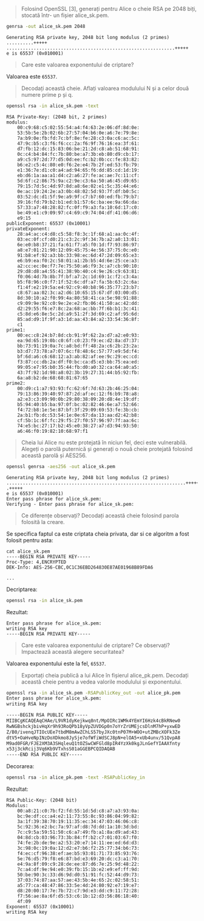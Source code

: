 > Folosind OpenSSL [3], generați pentru Alice o cheie RSA pe 2048 biți, stocată într-
un fișier alice_sk.pem.

```bash
genrsa -out alice_sk.pem 2048
```

```
Generating RSA private key, 2048 bit long modulus (2 primes)
..........+++++
..............................................................+++++
e is 65537 (0x010001)
```

> Care este valoarea exponentului de criptare?

Valoarea este `65537`.

> Decodați această cheie. Aflați valoarea modulului N și a celor două numere prime
p și q.

```bash
openssl rsa -in alice_sk.pem -text
```

```
RSA Private-Key: (2048 bit, 2 primes)
modulus:
    00:c9:68:c5:02:55:54:a4:f4:63:2e:06:df:8d:0e:
    53:5b:5e:2b:02:6b:27:57:04:b6:0e:a6:7e:79:8e:
    7a:b9:0e:fb:fd:7c:bf:8e:fe:28:c3:0a:c6:ac:5c:
    47:9c:b5:c3:f6:f6:cc:2a:f6:9f:76:16:ea:3f:61:
    d7:fb:12:dc:15:83:06:be:21:2d:c8:ab:51:68:91:
    0c:c4:b4:84:fc:7b:80:be:a7:3b:eb:80:d9:cb:17:
    a9:c5:97:2d:77:d5:0d:ee:fc:b2:0b:cc:fe:83:82:
    b6:e2:c5:4c:80:e0:f6:2e:e4:7b:2f:ed:53:fb:79:
    e1:36:7e:d1:c0:a4:ad:94:65:f6:dd:85:cd:1d:19:
    eb:d6:1a:aa:a1:d4:c2:a6:27:fe:ac:ae:7c:11:cf:
    5d:6f:c2:86:75:9a:c2:9e:c3:6a:50:a6:45:d9:65:
    79:15:7d:5c:4d:97:8d:a8:6e:02:e1:5c:35:44:e6:
    0e:ac:19:24:2e:a3:0b:48:02:5d:93:7f:df:b0:5c:
    03:52:dc:d1:5f:9e:a9:9f:c7:b7:60:ed:fb:79:b7:
    39:16:fd:79:b2:b1:ed:b1:57:6c:ba:ee:9a:66:da:
    57:33:a7:48:28:82:fc:0f:f9:a3:fa:10:6d:17:c0:
    be:49:e1:c9:09:97:c4:69:c9:74:04:df:41:06:d6:
    e9:15
publicExponent: 65537 (0x10001)
privateExponent:
    28:a4:ac:c4:d8:c5:58:f8:3c:1f:68:a1:aa:0c:4f:
    03:ec:0f:cf:d0:21:c3:2c:9f:34:7b:a2:a0:13:01:
    6e:e0:b8:37:21:fa:61:f7:a5:f0:1d:f7:93:86:97:
    a8:e7:01:21:90:12:09:45:75:4e:56:37:75:0c:e0:
    91:b8:ef:92:a3:bb:33:98:ec:6d:47:2d:09:65:e3:
    e6:b9:ea:f0:2c:58:01:a1:2b:b5:4d:6e:25:ce:a3:
    a2:cc:ec:0e:f7:7e:75:50:a6:f9:3c:a7:cb:90:10:
    29:d8:d8:a4:55:41:38:9b:40:c4:9e:26:c9:63:81:
    f0:06:4d:7b:8b:7f:bf:a7:2c:1d:69:1c:f2:c3:4a:
    b5:f8:96:c0:f7:1f:52:6c:df:a7:fa:5b:63:2c:6a:
    f1:4f:e2:19:5a:e4:92:c9:40:b8:96:35:77:23:b7:
    c8:67:aa:02:3c:a2:d6:10:65:15:67:df:03:00:d5:
    8d:30:10:a2:f0:99:4a:80:58:41:ca:5e:98:91:88:
    c9:09:9e:92:c0:9e:2e:e2:fb:06:41:50:ac:42:dd:
    d2:29:55:f6:e7:8c:2a:68:ac:bb:7f:6b:b1:3c:41:
    c5:8d:e6:8e:5c:2d:a9:51:2f:3d:69:c2:af:95:6d:
    85:ad:d9:1f:9f:a3:1d:aa:43:84:a2:33:54:36:8f:
    c1
prime1:
    00:ec:c8:24:b7:8d:cb:91:9f:62:2a:d7:a2:e0:93:
    ea:9d:65:19:0b:c0:6f:c0:23:f9:ec:d2:8a:d7:37:
    bb:73:91:19:0a:7c:a8:bd:ff:48:2a:c6:2b:23:2a:
    b3:d7:73:78:a7:07:6c:f8:48:6c:57:77:e9:5d:f4:
    bf:6d:a6:c6:68:12:a3:ab:82:af:ee:9c:29:ec:cd:
    f3:87:cc:db:2a:df:f0:bc:ca:d5:e3:bb:75:ea:ed:
    99:05:e7:95:b0:35:44:fb:d0:a0:32:ca:64:a0:a5:
    43:7f:92:1d:98:a8:02:3b:19:27:31:44:b5:92:fb:
    6a:a8:b2:de:68:68:81:67:65
prime2:
    00:d9:c1:a7:93:93:fc:62:6f:7d:63:2b:46:25:04:
    79:13:86:39:40:97:87:2d:af:ec:12:f6:b9:78:a8:
    a2:e3:c3:09:90:0b:29:80:38:09:20:d8:4e:19:df:
    b5:94:40:b5:ba:97:0f:bc:02:82:46:6e:a7:52:66:
    f4:72:b8:1e:5e:87:bf:3f:29:09:69:53:fe:3b:cb:
    2a:b1:fb:dc:53:54:1e:0e:67:da:13:aa:d2:42:b8:
    cf:5b:1c:6f:fc:29:f5:27:f0:57:96:97:7f:aa:6c:
    74:e5:bc:27:17:b2:45:e0:38:27:a7:d3:94:93:50:
    a6:46:f0:19:82:10:68:97:f1
```

> Cheia lui Alice nu este protejată în niciun fel, deci este vulnerabilă. Alegeți o
parolă puternică și generați o nouă cheie protejată folosind această parolă și
AES256.

```bash
openssl genrsa -aes256 -out alice_sk.pem
```

```
Generating RSA private key, 2048 bit long modulus (2 primes)
..................................................................+++++
.+++++
e is 65537 (0x010001)
Enter pass phrase for alice_sk.pem:
Verifying - Enter pass phrase for alice_sk.pem:
```

> Ce diferențe observați? Decodați această cheie folosind parola folosită la creare.

Se specifica faptul ca este criptata cheia privata, dar si ce algoritm a fost folosit pentru asta:

```
cat alice_sk.pem 
-----BEGIN RSA PRIVATE KEY-----
Proc-Type: 4,ENCRYPTED
DEK-Info: AES-256-CBC,0C1C36EBD264830E87AE01968B89FDA6

...
```

Decriptarea:

```bash
openssl rsa -in alice_sk.pem
```

Rezultat:

```
Enter pass phrase for alice_sk.pem:
writing RSA key
-----BEGIN RSA PRIVATE KEY-----
```

> Care este valoarea exponentului de criptare? Ce observați? Impactează această
alegere securitatea?

Valoarea exponentului este la fel, `65537`.

> Exportați cheia publică a lui Alice în fișierul alice_pk.pem. Decodați această cheie
pentru a vedea valorile modulului și exponentului.

```bash
openssl rsa -in alice_sk.pem -RSAPublicKey_out -out alice_pk.pem
Enter pass phrase for alice_sk.pem:
writing RSA key
```

```bash
-----BEGIN RSA PUBLIC KEY-----
MIIBCgKCAQEAqCHAe/L9VR1dyKejkwq8nt/MpOIRc1WMk4YEmYI6Hzk4cBkRNew0
RwNGBshckjbivHqXr9h93RoQPb18yVpZUVDGp0n7oYrZrUMEjcsDlnM7hP+yxwED
Z/B0/ivenqJTIOcUEe7tbdM8mAwZChLS57byJXc0tnP07M+WOO+utZMBcXOFk3Ze
dtV5+OaHveNpINzDoXDkmo8JySje7ofWfiWdSCJ8pN+elOA5+xUb4unv/51QvpA8
M9ad0FGR/FJE2XM3A3SHqleuQ1tOZSwCWFGld8pIR4YzXk0kgJLnGefYIAAXfnty
x53j3ckRcij3Vq6Kb9VTxhsS01aGGEBPCQIDAQAB
-----END RSA PUBLIC KEY-----
```

Decorarea:

```bash
openssl rsa -in alice_pk.pem -text -RSAPublicKey_in
```

Rezultat:

```
RSA Public-Key: (2048 bit)
Modulus:
    00:a8:21:c0:7b:f2:fd:55:1d:5d:c8:a7:a3:93:0a:
    bc:9e:df:cc:a4:e2:11:73:55:8c:93:86:04:99:82:
    3a:1f:39:38:70:19:11:35:ec:34:47:03:46:06:c8:
    5c:92:36:e2:bc:7a:97:af:d8:7d:dd:1a:10:3d:bd:
    7c:c9:5a:59:51:50:c6:a7:49:fb:a1:8a:d9:ad:43:
    04:8d:cb:03:96:73:3b:84:ff:b2:c7:01:03:67:f0:
    74:fe:2b:de:9e:a2:53:20:e7:14:11:ee:ed:6d:d3:
    3c:98:0c:19:0a:12:d2:e7:b6:f2:25:77:34:b6:73:
    f4:ec:cf:96:38:ef:ae:b5:93:01:71:73:85:93:76:
    5e:76:d5:79:f8:e6:87:bd:e3:69:20:dc:c3:a1:70:
    e4:9a:8f:09:c9:28:de:ee:87:d6:7e:25:9d:48:22:
    7c:a4:df:9e:94:e0:39:fb:15:1b:e2:e9:ef:ff:9d:
    50:be:90:3c:33:d6:9d:d0:51:91:fc:52:44:d9:73:
    37:03:74:87:aa:57:ae:43:5b:4e:65:2c:02:58:51:
    a5:77:ca:48:47:86:33:5e:4d:24:80:92:e7:19:e7:
    d8:20:00:17:7e:7b:72:c7:9d:e3:dd:c9:11:72:28:
    f7:56:ae:8a:6f:d5:53:c6:1b:12:d3:56:86:18:40:
    4f:09
Exponent: 65537 (0x10001)
writing RSA key
```